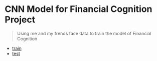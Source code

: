 # CNN Model for Financial Cognition Project
> Using me and my frends face data to train the model of Financial Cognition
* [train](https://github.com/h30306/Machine-Learning/blob/master/CNN/CNN_train.ipynb)
* [test](https://github.com/h30306/Machine-Learning/blob/master/CNN/CNN_test.ipynb)
